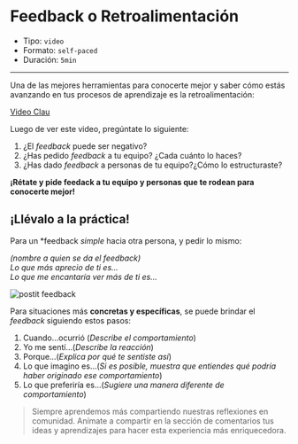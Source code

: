 # Feedback o Retroalimentación

* Tipo: `video`
* Formato: `self-paced`
* Duración: `5min`

***

Una de las mejores herramientas para conocerte mejor y saber cómo estás
avanzando en tus procesos de aprendizaje es la retroalimentación:

[Video Clau](xxxx)

Luego de ver este video, pregúntate lo siguiente:
1. ¿El _feedback_ puede ser negativo?
2. ¿Has pedido _feedback_ a tu equipo? ¿Cada cuánto lo haces?
3. ¿Has dado _feedback_ a personas de tu equipo?¿Cómo lo estructuraste?

**¡Rétate y pide feedack a tu equipo y personas que te rodean para conocerte mejor!**


## ¡Llévalo a la práctica!

Para un *feedback *simple* hacia otra persona, y pedir lo mismo:

*(nombre a quien se da el feedback)*  
*Lo que más aprecio de ti es...*  
*Lo que me encantaría ver más de ti es...*  

![postit feedback](https://user-images.githubusercontent.com/28813060/91488417-e4c22300-e874-11ea-88ce-7d8b637c3c48.jpg)

Para situaciones más **concretas y específicas**, se puede brindar el *feedback*
siguiendo estos pasos:

1. Cuando…ocurrió (*Describe el comportamiento*)
2. Yo me sentí…(*Describe la reacción*)
3. Porque…(*Explica por qué te sentiste así*)
4. Lo que imagino es…(*Si es posible, muestra que entiendes qué podría haber originado ese comportamiento*)
5. Lo que preferiría es…(*Sugiere una manera diferente de comportamiento*)


> Siempre aprendemos más compartiendo nuestras reflexiones en comunidad.
Anímate a compartir en la sección de comentarios tus ideas y aprendizajes
para hacer esta experiencia más enriquecedora.
